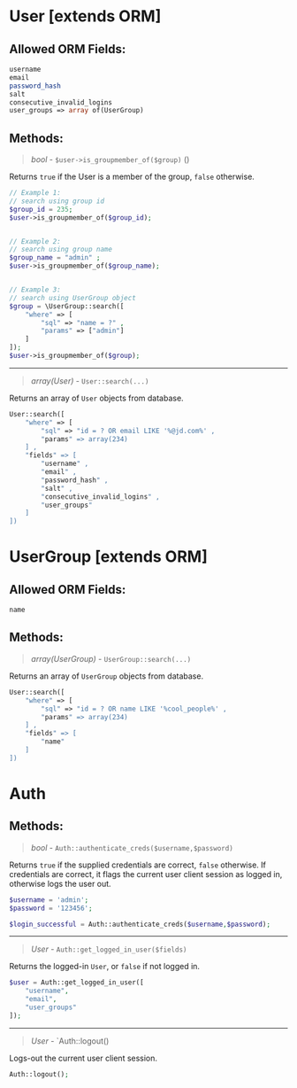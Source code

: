 # User [extends ORM]

## Allowed ORM Fields:
```php
username
email
password_hash
salt
consecutive_invalid_logins
user_groups => array of(UserGroup)
```

## Methods:

> *bool* - `$user->is_groupmember_of($group)` ()

Returns `true` if the User is a member of the group, `false` otherwise.
```php
// Example 1:
// search using group id
$group_id = 235;
$user->is_groupmember_of($group_id);


// Example 2:
// search using group name
$group_name = "admin" ;
$user->is_groupmember_of($group_name);


// Example 3:
// search using UserGroup object
$group = \UserGroup::search([
	"where" => [
		"sql" => "name = ?" ,
		"params" => ["admin"]
	]
]);
$user->is_groupmember_of($group);
```

---------------------------------

> *array(User)* - `User::search(...)`

Returns an array of `User` objects from database.
```php
User::search([
    "where" => [
        "sql" => "id = ? OR email LIKE '%@jd.com%' ,
        "params" => array(234)
    ] ,
    "fields" => [
        "username" ,
        "email" ,
        "password_hash" ,
        "salt" ,
        "consecutive_invalid_logins" ,
        "user_groups"
    ]
])
```

# UserGroup [extends ORM]

## Allowed ORM Fields:
```php
name
```

## Methods:
> *array(UserGroup)* - `UserGroup::search(...)`

Returns an array of `UserGroup` objects from database.
```php
User::search([
    "where" => [
        "sql" => "id = ? OR name LIKE '%cool_people%' ,
        "params" => array(234)
    ] ,
    "fields" => [
        "name"
    ]
])
```
			
# Auth

## Methods:

> *bool* - `Auth::authenticate_creds($username,$password)`

Returns `true` if the supplied credentials are correct, `false` otherwise.
If credentials are correct, it flags the current user client session as
logged in, otherwise logs the user out.
```php
$username = 'admin';
$password = '123456';

$login_successful = Auth::authenticate_creds($username,$password);
```

---------------------------------

> *User* - `Auth::get_logged_in_user($fields)`

Returns the logged-in `User`, or `false` if not logged in.

```php
$user = Auth::get_logged_in_user([
    "username",
    "email",
    "user_groups"
]);
```

---------------------------------

> *User* - `Auth::logout()

Logs-out the current user client session.

```php
Auth::logout();
```